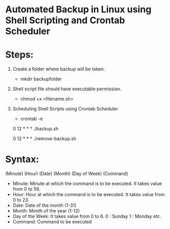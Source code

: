 # Automated Backup in Linux using Shell Scripting and Crontab Scheduler

# Steps: 

1) Create a folder where backup will be taken. 
   - mkdir backupfolder 
2) Shell script file should have executable permission.
   - chmod +x <filename.sh>
3) Scheduling Shell Scripts using Crontab Scheduler
   - crontab -e

   0 12 * * * ./backup.sh 
  
   0 12 * * * ./remove-backup.sh
   
   
 # Syntax:
 
  (Minute) (Hour) (Date) (Month) (Day of Week) (Command)
  
* Minute: Minute at which the command is to be executed. It takes value from 0 to 59.
* Hour: Hour at which the command is to be executed. It takes value from 0 to 23.
* Date: Date of the month (1-31)
* Month: Month of the year (1-12)
* Day of the Week: It takes value from 0 to 6.
   0 : Sunday
   1 : Monday etc.
* Command: Command to be executed

